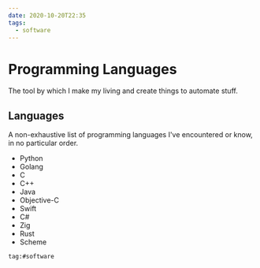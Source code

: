 ```yaml
---
date: 2020-10-20T22:35
tags:
  - software
---
```


# Programming Languages

The tool by which I make my living and create things to automate stuff.

## Languages

A non-exhaustive list of programming languages I've encountered or know, in no
particular order.

* Python
* Golang
* C
* C++
* Java
* Objective-C
* Swift
* C#
* Zig
* Rust
* Scheme

```query
tag:#software
```
